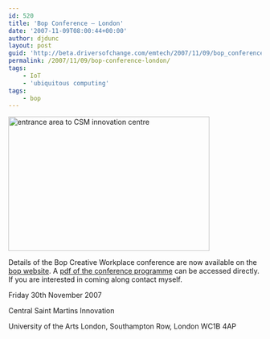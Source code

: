 ```yaml
---
id: 520
title: 'Bop Conference – London'
date: '2007-11-09T08:00:44+00:00'
author: djdunc
layout: post
guid: 'http://beta.driversofchange.com/emtech/2007/11/09/bop_conference_london/'
permalink: /2007/11/09/bop-conference-london/
tags:
    - IoT
    - 'ubiquitous computing'
tags:
    - bop
---
```


<a data-flickr-embed="true" href="https://www.flickr.com/photos/pseudonomad/1688521630/in/photolist-3zd7DU-3zd9Df-3zdbRN-3zddWY-3zdeJL-3zdJQA-3zdKBU-4MX3Jp-4MX3Kz-3z8iTz-3z8p1t-3z8pw4-3z8FGz-3z8Jb8-3zc9bo-3zca8E-3zcaWs-3zcGmJ-3zcH7s-3zcHSG-3zcJAs-3zdgPY-FeYmW-FeYpG-FeZXv-FeZZB-WZJua-WZJxt-X4CgU-X4CkG-X4CpU-X4CAN-X4CEJ-X4CMU-jcTF2-E7KVV-E7KWt-kGgVL-5xFAwY-sSAq2-sUVsV-sUVtC-sV1ML-yvXPJ-BqTs2-E7KTS-E7KUq-E7KV3-E7KXg-FeYoJ/" title="entrance area to CSM innovation centre"><img src="https://live.staticflickr.com/2001/1688521630_7c00e83c79_w.jpg" width="400" height="267" alt="entrance area to CSM innovation centre"/></a><script async src="//embedr.flickr.com/assets/client-code.js" charset="utf-8"></script>

Details of the Bop Creative Workplace conference are now available on the [bop website](http://www.makingsenseofspace.com/). A [pdf of the conference programme](http://www.makingsenseofspace.com/CreativeWorkplace2007.pdf) can be accessed directly. If you are interested in coming along contact myself.

Friday 30th November 2007

Central Saint Martins Innovation

University of the Arts London, Southampton Row, London WC1B 4AP